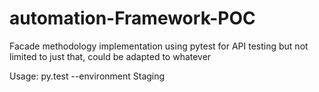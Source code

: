 # automation-Framework-POC

Facade methodology implementation using pytest for API testing but not limited to just that, could be adapted to whatever

Usage: py.test --environment Staging
